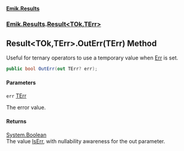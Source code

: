 #### [Emik.Results](index.md 'index')
### [Emik.Results](Emik.Results.md 'Emik.Results').[Result&lt;TOk,TErr&gt;](Result_TOk,TErr_.md 'Emik.Results.Result<TOk,TErr>')

## Result<TOk,TErr>.OutErr(TErr) Method

Useful for ternary operators to use a temporary value when [Err](Result_TOk,TErr_.Err.md 'Emik.Results.Result<TOk,TErr>.Err') is set.

```csharp
public bool OutErr(out TErr? err);
```
#### Parameters

<a name='Emik.Results.Result_TOk,TErr_.OutErr(TErr).err'></a>

`err` [TErr](Result_TOk,TErr_.md#Emik.Results.Result_TOk,TErr_.TErr 'Emik.Results.Result<TOk,TErr>.TErr')

The error value.

#### Returns
[System.Boolean](https://docs.microsoft.com/en-us/dotnet/api/System.Boolean 'System.Boolean')  
The value [IsErr](Result_TOk,TErr_.IsErr.md 'Emik.Results.Result<TOk,TErr>.IsErr'), with nullability awareness for the out parameter.